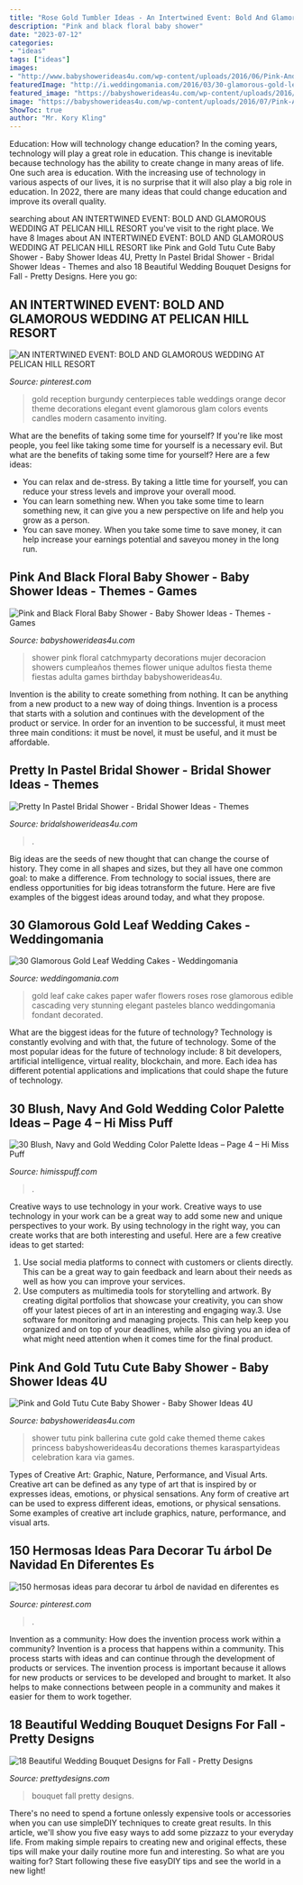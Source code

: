 ```yaml
---
title: "Rose Gold Tumbler Ideas - An Intertwined Event: Bold And Glamorous Wedding At Pelican Hill Resort"
description: "Pink and black floral baby shower"
date: "2023-07-12"
categories:
- "ideas"
tags: ["ideas"]
images:
- "http://www.babyshowerideas4u.com/wp-content/uploads/2016/06/Pink-And-Black-Floral-Baby-Shower-Treats.jpg"
featuredImage: "http://i.weddingomania.com/2016/03/30-glamorous-gold-leaf-wedding-cakes-17.jpg"
featured_image: "https://babyshowerideas4u.com/wp-content/uploads/2016/07/Pink-And-Gold-Tutu-Cute-Baby-Shower-Cake-Detail.jpg"
image: "https://babyshowerideas4u.com/wp-content/uploads/2016/07/Pink-And-Gold-Tutu-Cute-Baby-Shower-Cake-Detail.jpg"
ShowToc: true
author: "Mr. Kory Kling"
---
```



Education: How will technology change education?
In the coming years, technology will play a great role in education. This change is inevitable because technology has the ability to create change in many areas of life. One such area is education. With the increasing use of technology in various aspects of our lives, it is no surprise that it will also play a big role in education. In 2022, there are many ideas that could change education and improve its overall quality.

	

		
searching about AN INTERTWINED EVENT: BOLD AND GLAMOROUS WEDDING AT PELICAN HILL RESORT you've visit to the right place. We have 8 Images about AN INTERTWINED EVENT: BOLD AND GLAMOROUS WEDDING AT PELICAN HILL RESORT like Pink and Gold Tutu Cute Baby Shower - Baby Shower Ideas 4U, Pretty In Pastel Bridal Shower - Bridal Shower Ideas - Themes and also 18 Beautiful Wedding Bouquet Designs for Fall - Pretty Designs. Here you go:
		
    
## AN INTERTWINED EVENT: BOLD AND GLAMOROUS WEDDING AT PELICAN HILL RESORT

<img loading=lazy src="https://i.pinimg.com/736x/d8/0c/15/d80c151c83d5aab0578900deef1933ee--wedding-orange-wedding-gold.jpg" onerror="this.onerror=null;this.src='https://tse4.mm.bing.net/th?id=OIP.EINAYuLrcEDhFcAE07h9KQAAAA&amp;pid=15.1';" alt="AN INTERTWINED EVENT: BOLD AND GLAMOROUS WEDDING AT PELICAN HILL RESORT">

_Source: pinterest.com_

>gold reception burgundy centerpieces table weddings orange decor theme decorations elegant event glamorous glam colors events candles modern casamento inviting. 

	

What are the benefits of taking some time for yourself?
If you're like most people, you feel like taking some time for yourself is a necessary evil. But what are the benefits of taking some time for yourself? Here are a few ideas: 
- You can relax and de-stress. By taking a little time for yourself, you can reduce your stress levels and improve your overall mood. 
- You can learn something new. When you take some time to learn something new, it can give you a new perspective on life and help you grow as a person. 
- You can save money. When you take some time to save money, it can help increase your earnings potential and saveyou money in the long run.

    
## Pink And Black Floral Baby Shower - Baby Shower Ideas - Themes - Games

<img loading=lazy src="http://www.babyshowerideas4u.com/wp-content/uploads/2016/06/Pink-And-Black-Floral-Baby-Shower-Treats.jpg" onerror="this.onerror=null;this.src='https://tse4.mm.bing.net/th?id=OIP.pCgimccMPAl9T7OCCm9DIwHaLH&amp;pid=15.1';" alt="Pink and Black Floral Baby Shower - Baby Shower Ideas - Themes - Games">

_Source: babyshowerideas4u.com_

>shower pink floral catchmyparty decorations mujer decoracion showers cumpleaños themes flower unique adultos fiesta theme fiestas adulta games birthday babyshowerideas4u. 

	

Invention is the ability to create something from nothing. It can be anything from a new product to a new way of doing things. Invention is a process that starts with a solution and continues with the development of the product or service. In order for an invention to be successful, it must meet three main conditions: it must be novel, it must be useful, and it must be affordable.

    
## Pretty In Pastel Bridal Shower - Bridal Shower Ideas - Themes

<img loading=lazy src="https://www.bridalshowerideas4u.com/wp-content/uploads/2016/11/Pretty-In-Pastel-Bridal-Shower-Flower-Cake.jpeg" onerror="this.onerror=null;this.src='https://tse1.mm.bing.net/th?id=OIP.j1jaTfHfHk8u6Fk32Z1xFgHaJ4&amp;pid=15.1';" alt="Pretty In Pastel Bridal Shower - Bridal Shower Ideas - Themes">

_Source: bridalshowerideas4u.com_

>. 

	

Big ideas are the seeds of new thought that can change the course of history. They come in all shapes and sizes, but they all have one common goal: to make a difference. From technology to social issues, there are endless opportunities for big ideas totransform the future. Here are five examples of the biggest ideas around today, and what they propose.

    
## 30 Glamorous Gold Leaf Wedding Cakes - Weddingomania

<img loading=lazy src="http://i.weddingomania.com/2016/03/30-glamorous-gold-leaf-wedding-cakes-17.jpg" onerror="this.onerror=null;this.src='https://tse1.mm.bing.net/th?id=OIP.a3lFCAvKD4kaLC-vkfxhUgHaKA&amp;pid=15.1';" alt="30 Glamorous Gold Leaf Wedding Cakes - Weddingomania">

_Source: weddingomania.com_

>gold leaf cake cakes paper wafer flowers roses rose glamorous edible cascading very stunning elegant pasteles blanco weddingomania fondant decorated. 

	

What are the biggest ideas for the future of technology?
Technology is constantly evolving and with that, the future of technology. Some of the most popular ideas for the future of technology include: 8 bit developers, artificial intelligence, virtual reality, blockchain, and more. Each idea has different potential applications and implications that could shape the future of technology.

    
## 30 Blush, Navy And Gold Wedding Color Palette Ideas – Page 4 – Hi Miss Puff

<img loading=lazy src="https://www.himisspuff.com/wp-content/uploads/2017/01/Blush-and-Navy-Wedding-Cake-via-Cotton-and-Crumbs.jpg" onerror="this.onerror=null;this.src='https://tse4.mm.bing.net/th?id=OIP.Gd9LTpeH8QqQXqNX1nqfSAHaLH&amp;pid=15.1';" alt="30 Blush, Navy and Gold Wedding Color Palette Ideas – Page 4 – Hi Miss Puff">

_Source: himisspuff.com_

>. 

	

Creative ways to use technology in your work.
Creative ways to use technology in your work can be a great way to add some new and unique perspectives to your work. By using technology in the right way, you can create works that are both interesting and useful. Here are a few creative ideas to get started: 
1. Use social media platforms to connect with customers or clients directly. This can be a great way to gain feedback and learn about their needs as well as how you can improve your services.
2. Use computers as multimedia tools for storytelling and artwork. By creating digital portfolios that showcase your creativity, you can show off your latest pieces of art in an interesting and engaging way.3. Use software for monitoring and managing projects. This can help keep you organized and on top of your deadlines, while also giving you an idea of what might need attention when it comes time for the final product.
    
## Pink And Gold Tutu Cute Baby Shower - Baby Shower Ideas 4U

<img loading=lazy src="https://babyshowerideas4u.com/wp-content/uploads/2016/07/Pink-And-Gold-Tutu-Cute-Baby-Shower-Cake-Detail.jpg" onerror="this.onerror=null;this.src='https://tse4.mm.bing.net/th?id=OIP.Pv4S77SIpqbpHhLxMHCslQHaLH&amp;pid=15.1';" alt="Pink and Gold Tutu Cute Baby Shower - Baby Shower Ideas 4U">

_Source: babyshowerideas4u.com_

>shower tutu pink ballerina cute gold cake themed theme cakes princess babyshowerideas4u decorations themes karaspartyideas celebration kara via games. 

	

Types of Creative Art: Graphic, Nature, Performance, and Visual Arts.
Creative art can be defined as any type of art that is inspired by or expresses ideas, emotions, or physical sensations. Any form of creative art can be used to express different ideas, emotions, or physical sensations. Some examples of creative art include graphics, nature, performance, and visual arts.

    
## 150 Hermosas Ideas Para Decorar Tu árbol De Navidad En Diferentes Es

<img loading=lazy src="https://i.pinimg.com/736x/2f/5d/ba/2f5dba96b5dbc06fabef0fa3a19e40ba.jpg" onerror="this.onerror=null;this.src='https://tse1.mm.bing.net/th?id=OIP.2gk-ETji11EU0TSpUMWjlwHaLk&amp;pid=15.1';" alt="150 hermosas ideas para decorar tu árbol de navidad en diferentes es">

_Source: pinterest.com_

>. 

	

Invention as a community: How does the invention process work within a community?
Invention is a process that happens within a community. This process starts with ideas and can continue through the development of products or services. The invention process is important because it allows for new products or services to be developed and brought to market. It also helps to make connections between people in a community and makes it easier for them to work together.

    
## 18 Beautiful Wedding Bouquet Designs For Fall - Pretty Designs

<img loading=lazy src="http://www.prettydesigns.com/wp-content/uploads/2014/08/Pretty-Bouquet.jpg" onerror="this.onerror=null;this.src='https://tse4.mm.bing.net/th?id=OIP.fAJp2aDW9vjRulQdQQylFgHaLG&amp;pid=15.1';" alt="18 Beautiful Wedding Bouquet Designs for Fall - Pretty Designs">

_Source: prettydesigns.com_

>bouquet fall pretty designs. 

	

There's no need to spend a fortune onlessly expensive tools or accessories when you can use simpleDIY techniques to create great results. In this article, we'll show you five easy ways to add some pizzazz to your everyday life. From making simple repairs to creating new and original effects, these tips will make your daily routine more fun and interesting. So what are you waiting for? Start following these five easyDIY tips and see the world in a new light!


